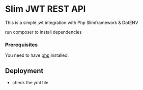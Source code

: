 # Slim JWT REST API

This is a simple jwt integration with Php Slimframework & DotENV  

run composer to install dependencies


### Prerequisites

You need to have  [php](https://php.net/) installed.

## Deployment

- check the yml file